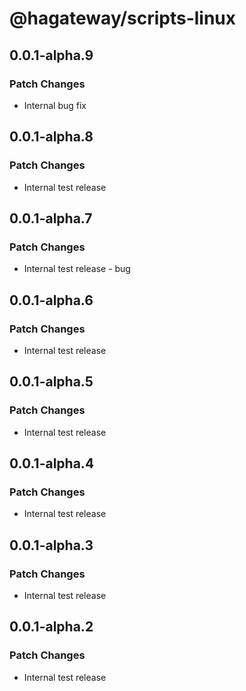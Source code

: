 # @hagateway/scripts-linux

## 0.0.1-alpha.9

### Patch Changes

- Internal bug fix

## 0.0.1-alpha.8

### Patch Changes

- Internal test release

## 0.0.1-alpha.7

### Patch Changes

- Internal test release - bug

## 0.0.1-alpha.6

### Patch Changes

- Internal test release

## 0.0.1-alpha.5

### Patch Changes

- Internal test release

## 0.0.1-alpha.4

### Patch Changes

- Internal test release

## 0.0.1-alpha.3

### Patch Changes

- Internal test release

## 0.0.1-alpha.2

### Patch Changes

- Internal test release

